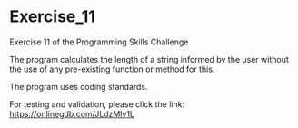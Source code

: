 # Exercise_11

Exercise 11 of the Programming Skills Challenge

The program calculates the length of a string informed by the user without the use of any pre-existing function or method for this.

The program uses coding standards. 

For testing and validation, please click the link: https://onlinegdb.com/JLdzMlv1L

